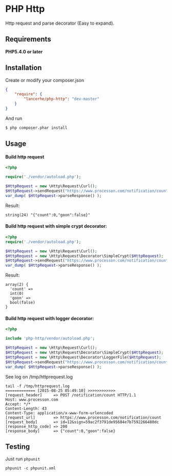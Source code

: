 PHP Http
============

Http request and parse decorator (Easy to expand).

Requirements
------------

**PHP5.4.0 or later**

Installation
------------

Create or modify your composer.json

``` json
{
    "require": {
        "lancerhe/php-http": "dev-master"
    }
}
```

And run

``` sh
$ php composer.phar install
```

Usage
-----

#### Build http request

``` php
<?php

require('./vendor/autoload.php');

$HttpRequest = new \Http\Request\Curl();
$HttpRequest->sendRequest("https://www.processon.com/notification/count", array('id' => 12));
var_dump( $HttpRequest->parseResponse() ); 
```

Result:

```
string(24) "{"count":0,"goon":false}"
```

#### Build http request with simple crypt decorator:

``` php
<?php
require('./vendor/autoload.php');

$HttpRequest = new \Http\Request\Curl();
$HttpRequest = new \Http\Request\Decorator\SimpleCrypt($HttpRequest);
$HttpRequest->sendRequest("https://www.processon.com/notification/count", array('id' => 12));
var_dump( $HttpRequest->parseResponse() ); 
```

Result:

```
array(2) {
  'count' =>
  int(0)
  'goon' =>
  bool(false)
}
```

#### Build http request with logger decorator:

``` php
<?php

include 'php-http/vendor/autoload.php';

$HttpRequest = new \Http\Request\Curl();
$HttpRequest = new \Http\Request\Decorator\SimpleCrypt($HttpRequest);
$HttpRequest = new \Http\Request\Decorator\LoggerFile($HttpRequest);
$HttpRequest->sendRequest("https://www.processon.com/notification/count", array('id' => 12));
var_dump( $HttpRequest->parseResponse() );
```

See log on /tmp/httprequest.log

```
tail -f /tmp/httprequest.log
============= [2015-08-25 05:49:10] >>>>>>>>>>>>
[request_header]     => POST /notification/count HTTP/1.1
Host: www.processon.com
Accept: */*
Content-Length: 43
Content-Type: application/x-www-form-urlencoded
[request_url]        => https://www.processon.com/notification/count
[request_body]       => id=12&sign=59ac2f3791de95684e7b7592266480dc
[response_http_code] => 200
[response_body]      => {"count":0,"goon":false}
```

Testing
-------

Just run `phpunit`
```
phpunit -c phpunit.xml
```